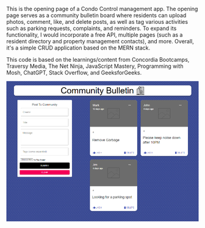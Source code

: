 This is the opening page of a Condo Control management app. The opening page serves as a community bulletin board where residents can upload photos, comment, like, and delete posts, as well as tag various activities such as parking requests, complaints, and reminders. To expand its functionality, I would incorporate a free API, multiple pages (such as a resident directory and property management contacts), and more. Overall, it's a simple CRUD application based on the MERN stack.

This code is based on the learnings/content from Concordia Bootcamps, Traversy Media, The Net Ninja, JavaScript Mastery, Programming with Mosh, ChatGPT, Stack Overflow, and GeeksforGeeks.

![alt text](image-1.png)